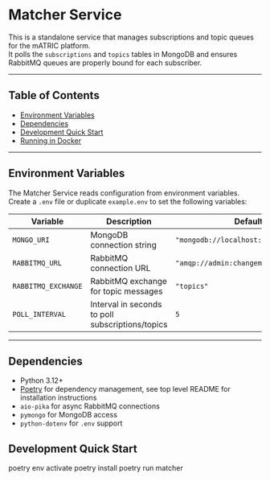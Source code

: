 # Matcher Service

This is a standalone service that manages subscriptions and topic queues for the mATRIC platform.  
It polls the `subscriptions` and `topics` tables in MongoDB and ensures RabbitMQ queues are properly bound for each subscriber.

---

## Table of Contents
- [Environment Variables](#environment-variables)  
- [Dependencies](#dependencies)  
- [Development Quick Start](#development-quick-start)  
- [Running in Docker](#running-in-docker)  

---

## Environment Variables

The Matcher Service reads configuration from environment variables. Create a `.env` file or duplicate `example.env` to set the following variables:

| Variable              | Description | Default / Notes |
|-----------------------|------------|----------------|
| `MONGO_URI`           | MongoDB connection string | `"mongodb://localhost:27017/matchingservice"` |
| `RABBITMQ_URL`        | RabbitMQ connection URL | `"amqp://admin:changeme@rabbitmq:5672/"` |
| `RABBITMQ_EXCHANGE`   | RabbitMQ exchange for topic messages | `"topics"` |
| `POLL_INTERVAL`       | Interval in seconds to poll subscriptions/topics | `5` |

---

## Dependencies

- Python 3.12+  
- [Poetry](https://python-poetry.org/) for dependency management, see top level README for installation instructions
- `aio-pika` for async RabbitMQ connections
- `pymongo` for MongoDB access
- `python-dotenv` for `.env` support

## Development Quick Start

poetry env activate
poetry install
poetry run matcher
